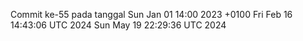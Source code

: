 Commit ke-55 pada tanggal Sun Jan 01 14:00 2023 +0100
Fri Feb 16 14:43:06 UTC 2024
Sun May 19 22:29:36 UTC 2024
